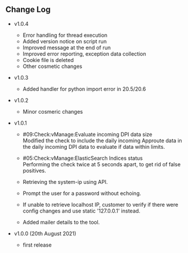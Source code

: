 ## Change Log
 - v1.0.4
  	- Error handling for thread execution
  	- Added version notice on script run
  	- Improved message at the end of run
  	- Improved error reporting, exception data collection
  	- Cookie file is deleted
  	- Other cosmetic changes
  	
 - v1.0.3
  	- Added handler for python import error in 20.5/20.6
	
 - v1.0.2
  	- Minor cosmeric changes
  	
- v1.0.1 
	- #09:Check:vManage:Evaluate incoming DPI data size<br>
		Modified the check to include the daily incoming Approute data in the daily incoming DPI data to evaluate if data within limits.

	- #05:Check:vManage:ElasticSearch Indices status<br>
	 	Performing the check twice at 5 seconds apart, to get rid of false positives.

	- Retrieving the system-ip using API.

	- Prompt the user for a password without echoing.

	- If unable to retrieve localhost IP, customer to verify if there were config changes and use static '127.0.0.1' instead.

	- Added mailer details to the tool.


  
- v1.0.0 (20th August 2021)
    - first release 
